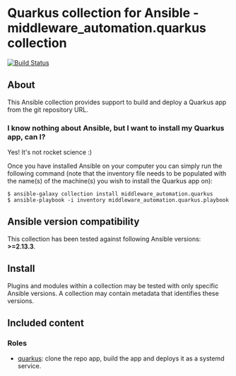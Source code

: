 # Quarkus collection for Ansible - middleware_automation.quarkus collection

[![Build Status](https://github.com/ansible-middleware/quarkus/workflows/CI/badge.svg?branch=main)](https://github.com/ansible-middleware/quarkus/actions/workflows/ci.yml)

## About

This Ansible collection provides support to build and deploy a Quarkus app from the git repository URL.

### I know nothing about Ansible, but I want to install my Quarkus app, can I?

Yes! It's not rocket science :)

Once you have installed Ansible on your computer you can simply run the following command (note that the inventory file needs to be populated with the name(s) of the machine(s) you wish to install the Quarkus app on):

    $ ansible-galaxy collection install middleware_automation.quarkus
    $ ansible-playbook -i inventory middleware_automation.quarkus.playbook

<!--start requires_ansible-->
## Ansible version compatibility

This collection has been tested against following Ansible versions: **>=2.13.3**.


## Install

Plugins and modules within a collection may be tested with only specific Ansible versions. A collection may contain metadata that identifies these versions.
<!--end requires_ansible-->

## Included content

### Roles

* [quarkus](https://github.com/ansible-middleware/quarkus/blob/main/roles/quarkus/README.md): clone the repo app, build the app and deploys it as a systemd service.
